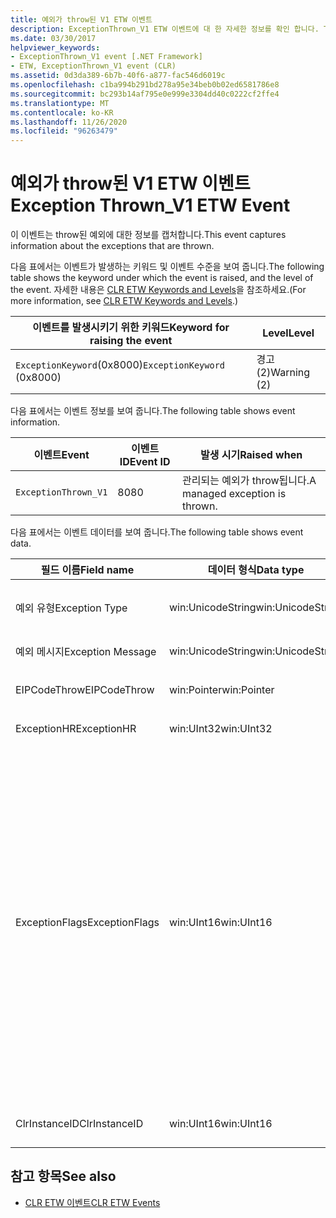 ```yaml
---
title: 예외가 throw된 V1 ETW 이벤트
description: ExceptionThrown_V1 ETW 이벤트에 대 한 자세한 정보를 확인 합니다. Throw 된 예외에 대해 필드 이름, 데이터 형식 및 설명과 같은 이벤트 데이터가 제공 됩니다.
ms.date: 03/30/2017
helpviewer_keywords:
- ExceptionThrown_V1 event [.NET Framework]
- ETW, ExceptionThrown_V1 event (CLR)
ms.assetid: 0d3da389-6b7b-40f6-a877-fac546d6019c
ms.openlocfilehash: c1ba994b291bd278a95e34beb0b02ed6581786e8
ms.sourcegitcommit: bc293b14af795e0e999e3304dd40c0222cf2ffe4
ms.translationtype: MT
ms.contentlocale: ko-KR
ms.lasthandoff: 11/26/2020
ms.locfileid: "96263479"
---
```

# <a name="exception-thrown_v1-etw-event"></a><span data-ttu-id="f64ae-104">예외가 throw된 V1 ETW 이벤트</span><span class="sxs-lookup"><span data-stu-id="f64ae-104">Exception Thrown_V1 ETW Event</span></span>

<span data-ttu-id="f64ae-105">이 이벤트는 throw된 예외에 대한 정보를 캡처합니다.</span><span class="sxs-lookup"><span data-stu-id="f64ae-105">This event captures information about the exceptions that are thrown.</span></span>  
  
 <span data-ttu-id="f64ae-106">다음 표에서는 이벤트가 발생하는 키워드 및 이벤트 수준을 보여 줍니다.</span><span class="sxs-lookup"><span data-stu-id="f64ae-106">The following table shows the keyword under which the event is raised, and the level of the event.</span></span> <span data-ttu-id="f64ae-107">자세한 내용은 [CLR ETW Keywords and Levels](clr-etw-keywords-and-levels.md)을 참조하세요.</span><span class="sxs-lookup"><span data-stu-id="f64ae-107">(For more information, see [CLR ETW Keywords and Levels](clr-etw-keywords-and-levels.md).)</span></span>  
  
|<span data-ttu-id="f64ae-108">이벤트를 발생시키기 위한 키워드</span><span class="sxs-lookup"><span data-stu-id="f64ae-108">Keyword for raising the event</span></span>|<span data-ttu-id="f64ae-109">Level</span><span class="sxs-lookup"><span data-stu-id="f64ae-109">Level</span></span>|  
|-----------------------------------|-----------|  
|<span data-ttu-id="f64ae-110">`ExceptionKeyword`(0x8000)</span><span class="sxs-lookup"><span data-stu-id="f64ae-110">`ExceptionKeyword` (0x8000)</span></span>|<span data-ttu-id="f64ae-111">경고(2)</span><span class="sxs-lookup"><span data-stu-id="f64ae-111">Warning (2)</span></span>|  
  
 <span data-ttu-id="f64ae-112">다음 표에서는 이벤트 정보를 보여 줍니다.</span><span class="sxs-lookup"><span data-stu-id="f64ae-112">The following table shows event information.</span></span>  
  
|<span data-ttu-id="f64ae-113">이벤트</span><span class="sxs-lookup"><span data-stu-id="f64ae-113">Event</span></span>|<span data-ttu-id="f64ae-114">이벤트 ID</span><span class="sxs-lookup"><span data-stu-id="f64ae-114">Event ID</span></span>|<span data-ttu-id="f64ae-115">발생 시기</span><span class="sxs-lookup"><span data-stu-id="f64ae-115">Raised when</span></span>|  
|-----------|--------------|-----------------|  
|`ExceptionThrown_V1`|<span data-ttu-id="f64ae-116">80</span><span class="sxs-lookup"><span data-stu-id="f64ae-116">80</span></span>|<span data-ttu-id="f64ae-117">관리되는 예외가 throw됩니다.</span><span class="sxs-lookup"><span data-stu-id="f64ae-117">A managed exception is thrown.</span></span>|  
  
 <span data-ttu-id="f64ae-118">다음 표에서는 이벤트 데이터를 보여 줍니다.</span><span class="sxs-lookup"><span data-stu-id="f64ae-118">The following table shows event data.</span></span>  
  
|<span data-ttu-id="f64ae-119">필드 이름</span><span class="sxs-lookup"><span data-stu-id="f64ae-119">Field name</span></span>|<span data-ttu-id="f64ae-120">데이터 형식</span><span class="sxs-lookup"><span data-stu-id="f64ae-120">Data type</span></span>|<span data-ttu-id="f64ae-121">Description</span><span class="sxs-lookup"><span data-stu-id="f64ae-121">Description</span></span>|  
|----------------|---------------|-----------------|  
|<span data-ttu-id="f64ae-122">예외 유형</span><span class="sxs-lookup"><span data-stu-id="f64ae-122">Exception Type</span></span>|<span data-ttu-id="f64ae-123">win:UnicodeString</span><span class="sxs-lookup"><span data-stu-id="f64ae-123">win:UnicodeString</span></span>|<span data-ttu-id="f64ae-124">예외 형식, 예: `System.NullReferenceException`.</span><span class="sxs-lookup"><span data-stu-id="f64ae-124">Type of the exception; for example, `System.NullReferenceException`.</span></span>|  
|<span data-ttu-id="f64ae-125">예외 메시지</span><span class="sxs-lookup"><span data-stu-id="f64ae-125">Exception Message</span></span>|<span data-ttu-id="f64ae-126">win:UnicodeString</span><span class="sxs-lookup"><span data-stu-id="f64ae-126">win:UnicodeString</span></span>|<span data-ttu-id="f64ae-127">실제 예외 메시지입니다.</span><span class="sxs-lookup"><span data-stu-id="f64ae-127">Actual exception message.</span></span>|  
|<span data-ttu-id="f64ae-128">EIPCodeThrow</span><span class="sxs-lookup"><span data-stu-id="f64ae-128">EIPCodeThrow</span></span>|<span data-ttu-id="f64ae-129">win:Pointer</span><span class="sxs-lookup"><span data-stu-id="f64ae-129">win:Pointer</span></span>|<span data-ttu-id="f64ae-130">예외가 발생한 명령 포인터입니다.</span><span class="sxs-lookup"><span data-stu-id="f64ae-130">Instruction pointer where exception occurred.</span></span>|  
|<span data-ttu-id="f64ae-131">ExceptionHR</span><span class="sxs-lookup"><span data-stu-id="f64ae-131">ExceptionHR</span></span>|<span data-ttu-id="f64ae-132">win:UInt32</span><span class="sxs-lookup"><span data-stu-id="f64ae-132">win:UInt32</span></span>|<span data-ttu-id="f64ae-133">예외 [HRESULT](/openspecs/windows_protocols/ms-erref/0642cb2f-2075-4469-918c-4441e69c548a)입니다.</span><span class="sxs-lookup"><span data-stu-id="f64ae-133">Exception [HRESULT](/openspecs/windows_protocols/ms-erref/0642cb2f-2075-4469-918c-4441e69c548a).</span></span>|  
|<span data-ttu-id="f64ae-134">ExceptionFlags</span><span class="sxs-lookup"><span data-stu-id="f64ae-134">ExceptionFlags</span></span>|<span data-ttu-id="f64ae-135">win:UInt16</span><span class="sxs-lookup"><span data-stu-id="f64ae-135">win:UInt16</span></span>|<span data-ttu-id="f64ae-136">0x01: HasInnerException(Visual Basic 설명서에서 [CLR ETW Events](clr-etw-events.md) 참조).</span><span class="sxs-lookup"><span data-stu-id="f64ae-136">0x01: HasInnerException (see [CLR ETW Events](clr-etw-events.md) in the Visual Basic documentation).</span></span><br /><br /> <span data-ttu-id="f64ae-137">0x02: IsNestedException.</span><span class="sxs-lookup"><span data-stu-id="f64ae-137">0x02: IsNestedException.</span></span><br /><br /> <span data-ttu-id="f64ae-138">0x04: IsRethrownException.</span><span class="sxs-lookup"><span data-stu-id="f64ae-138">0x04: IsRethrownException.</span></span><br /><br /> <span data-ttu-id="f64ae-139">0x08: IsCorruptedStateException (프로세스 상태가 손상 되었음을 나타냅니다. [손상 된 상태 예외 처리](/archive/msdn-magazine/2009/february/clr-inside-out-handling-corrupted-state-exceptions)를 참조 하세요.)</span><span class="sxs-lookup"><span data-stu-id="f64ae-139">0x08: IsCorruptedStateException (indicates that the process state is corrupt; see [Handling Corrupted State Exceptions](/archive/msdn-magazine/2009/february/clr-inside-out-handling-corrupted-state-exceptions)).</span></span><br /><br /> <span data-ttu-id="f64ae-140">0x10: IsCLSCompliant(<xref:System.Exception>에서 파생된 예외는 CLS와 호환됨, 그러지 않으면 CLS와 호환되지 않음).</span><span class="sxs-lookup"><span data-stu-id="f64ae-140">0x10: IsCLSCompliant (an exception that derives from <xref:System.Exception> is CLS-compliant; otherwise, it is not CLS-compliant).</span></span>|  
|<span data-ttu-id="f64ae-141">ClrInstanceID</span><span class="sxs-lookup"><span data-stu-id="f64ae-141">ClrInstanceID</span></span>|<span data-ttu-id="f64ae-142">win:UInt16</span><span class="sxs-lookup"><span data-stu-id="f64ae-142">win:UInt16</span></span>|<span data-ttu-id="f64ae-143">CLR 또는 CoreCLR 인스턴스에 대한 고유 ID입니다.</span><span class="sxs-lookup"><span data-stu-id="f64ae-143">Unique ID for the instance of CLR or CoreCLR.</span></span>|  
  
## <a name="see-also"></a><span data-ttu-id="f64ae-144">참고 항목</span><span class="sxs-lookup"><span data-stu-id="f64ae-144">See also</span></span>

- [<span data-ttu-id="f64ae-145">CLR ETW 이벤트</span><span class="sxs-lookup"><span data-stu-id="f64ae-145">CLR ETW Events</span></span>](clr-etw-events.md)
